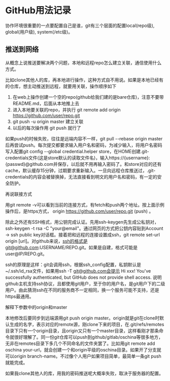 GitHub用法记录
====
协作环境很重要的一点要配置自己是谁，git有三个层面的配置local(repo级), global(用户级), system(/etc级)。

推送到网络
--
从概念上说推送要解决两个问题，本地和远程repo怎么建立关联，通信使用什么方式。

比如clone其他人的库，再本地进行操作，这种方式自不用说。如果是本地已经有的仓库，想主动推送到远程，就要用关联，操作顺序如下

1. 在web上操作创建一个空的repo(github给我们建的是bare仓库)，注意不要带README.md，后面从本地推上去
2. 进入本地要关联的repo，并执行 git remote add origin https://github.com/user/repo.git
3. git push -u origin master  建立关联
4. 以后的每次操作用 git push 就行了

如果push的时候失败，往往是远端内容不一样，git pull --rebase origin master后再尝试push。每次提交都要求输入用户名和密码，为减少输入，将用户名密码写入配置git config --global credential.helper store，在HOME创建.git-credentials文件(这是store默认的读取文件名)，输入https://{username}:{passwd}@github.com并保存，以后就不用再输入密码了。和store对应的还有cache，默认缓存15分钟，过期要求重新输入。一旦向远程仓库推送过，.git-credentials的内容会被替换掉，无法直接看到明文的用户名和密码，有一定的安全防护。

再说联接方式

用git remote -v可以看到当前的连接方式，有fetch和push两个地址。按上面示例操作后，是https方式， origin	https://github.com/user/repo.git (push) 。

除此之外还有SSH格式，用公钥完成认证。先用ssh-keygen先生成公私钥对，ssh-keygen -t rsa -C "your@email"。通过网页的方式把公钥内容贴到Account -> ssh public key对话框。接着把和远程的连接设置成ssh，git remote set-url origin [url]。对github来说，ssh的格式是git@github.com:USERNAME/REPO.git。如果是自建，格式可能是user@IP/REPO.git。

ssh的原理是这样：git会调用ssh，根据ssh_config配置，私钥默认是~/.ssh/id_rsa文件，如果用ssh -T git@github.com会提示 Hi xxx! You've successfully authenticated, but GitHub does not provide shell access. 说明github主机支持ssh协议，且都使用git用户，至于你的用户名，是git用户下的二级用户。由此猜测ssh在不同的服务商不一定相同，换一个服务可能不支持，还是https最通用。

解释下参数中的origin和master

本地修改后要同步到远端源用git push origin master。origin就是git在clone时默认生成的名字，表示对应的remote源，刚clone下来的项目，在.git/refs/remotes目录下只有一个origin目录，且origin又只有一个master目录，这样看刚才那条命令就很好理解了。同一份git仓库可以push到github/gitlab/oschina等很多地方，无非在remotes目录下多几个不同命名的文件夹罢了。比如用git remote add oschina your-url，就会创建一个和origin平级的oschina目录。如果开了分支就可以origin branch-name。不过像个人用户如果项目简单，最简单一条git push就能完成。

如果我clone其他人的库，用我的密码推送呢大概率失败，取决于服务器的配置。